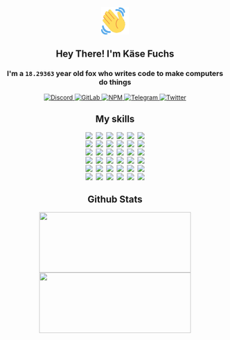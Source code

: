 <div><p align=center><img src=./resources/images/wave.gif width=64px height=64px></p><h2 align=center>Hey There! I'm Käse Fuchs</h2><h3 align=center>I'm a <code>18.29363</code> year old fox who writes code to make computers do things</h3><p align=center><a href=https://discord.com/users/507526681125322772><img alt=Discord src="https://img.shields.io/badge/Discord-5865F2?logo=discord&logoColor=white&style=flat-square#05c6e71d38cceb18bf87b94618d464cf"> </a><a href=https://gitlab.com/kasefuchs><img alt=GitLab src="https://img.shields.io/badge/GitLab-330F63?logo=gitlab&logoColor=white&style=flat-square#05c6e71d38cceb18bf87b94618d464cf"> </a><a href=https://npmjs.com/~kasefuchs><img alt=NPM src="https://img.shields.io/badge/NPM-CB3837?logo=npm&logoColor=white&style=flat-square#05c6e71d38cceb18bf87b94618d464cf"> </a><a href=https://t.me/kasefuchs><img alt=Telegram src="https://img.shields.io/badge/Telegram-2CA5E0?logo=telegram&logoColor=white&style=flat-square#05c6e71d38cceb18bf87b94618d464cf"> </a><a href=https://twitter.com/kasefuchs><img alt=Twitter src="https://img.shields.io/badge/Twitter-1DA1F2?logo=twitter&logoColor=white&style=flat-square#05c6e71d38cceb18bf87b94618d464cf"></a></p><h2 align=center>My skills</h2><p align=center><a href=https://aws.amazon.com/ ><picture><source srcset="https://skillicons.dev/icons?i=aws&theme=dark#05c6e71d38cceb18bf87b94618d464cf" media="(prefers-color-scheme: dark)"><source srcset="https://skillicons.dev/icons?i=aws&theme=light#05c6e71d38cceb18bf87b94618d464cf" media="(prefers-color-scheme: light), (prefers-color-scheme: no-preference)"><img src="https://skillicons.dev/icons?i=aws&theme=light#05c6e71d38cceb18bf87b94618d464cf"></picture></a>&nbsp;&nbsp;<a href=https://en.wikipedia.org/wiki/Bash_(Unix_shell)><picture><source srcset="https://skillicons.dev/icons?i=bash&theme=dark#05c6e71d38cceb18bf87b94618d464cf" media="(prefers-color-scheme: dark)"><source srcset="https://skillicons.dev/icons?i=bash&theme=light#05c6e71d38cceb18bf87b94618d464cf" media="(prefers-color-scheme: light), (prefers-color-scheme: no-preference)"><img src="https://skillicons.dev/icons?i=bash&theme=light#05c6e71d38cceb18bf87b94618d464cf"></picture></a>&nbsp;&nbsp;<a href=https://discord.com/developers/docs><picture><source srcset="https://skillicons.dev/icons?i=bots&theme=dark#05c6e71d38cceb18bf87b94618d464cf" media="(prefers-color-scheme: dark)"><source srcset="https://skillicons.dev/icons?i=bots&theme=light#05c6e71d38cceb18bf87b94618d464cf" media="(prefers-color-scheme: light), (prefers-color-scheme: no-preference)"><img src="https://skillicons.dev/icons?i=bots&theme=light#05c6e71d38cceb18bf87b94618d464cf"></picture></a>&nbsp;&nbsp;<a href=https://www.cloudflare.com/ ><picture><source srcset="https://skillicons.dev/icons?i=cloudflare&theme=dark#05c6e71d38cceb18bf87b94618d464cf" media="(prefers-color-scheme: dark)"><source srcset="https://skillicons.dev/icons?i=cloudflare&theme=light#05c6e71d38cceb18bf87b94618d464cf" media="(prefers-color-scheme: light), (prefers-color-scheme: no-preference)"><img src="https://skillicons.dev/icons?i=cloudflare&theme=light#05c6e71d38cceb18bf87b94618d464cf"></picture></a>&nbsp;&nbsp;<a href=https://en.wikipedia.org/wiki/CSS><picture><source srcset="https://skillicons.dev/icons?i=css&theme=dark#05c6e71d38cceb18bf87b94618d464cf" media="(prefers-color-scheme: dark)"><source srcset="https://skillicons.dev/icons?i=css&theme=light#05c6e71d38cceb18bf87b94618d464cf" media="(prefers-color-scheme: light), (prefers-color-scheme: no-preference)"><img src="https://skillicons.dev/icons?i=css&theme=light#05c6e71d38cceb18bf87b94618d464cf"></picture></a>&nbsp;&nbsp;<a href=https://www.docker.com/ ><picture><source srcset="https://skillicons.dev/icons?i=docker&theme=dark#05c6e71d38cceb18bf87b94618d464cf" media="(prefers-color-scheme: dark)"><source srcset="https://skillicons.dev/icons?i=docker&theme=light#05c6e71d38cceb18bf87b94618d464cf" media="(prefers-color-scheme: light), (prefers-color-scheme: no-preference)"><img src="https://skillicons.dev/icons?i=docker&theme=light#05c6e71d38cceb18bf87b94618d464cf"></picture></a><br><a href=https://www.electronjs.org/ ><picture><source srcset="https://skillicons.dev/icons?i=electron&theme=dark#05c6e71d38cceb18bf87b94618d464cf" media="(prefers-color-scheme: dark)"><source srcset="https://skillicons.dev/icons?i=electron&theme=light#05c6e71d38cceb18bf87b94618d464cf" media="(prefers-color-scheme: light), (prefers-color-scheme: no-preference)"><img src="https://skillicons.dev/icons?i=electron&theme=light#05c6e71d38cceb18bf87b94618d464cf"></picture></a>&nbsp;&nbsp;<a href=https://expressjs.com/ ><picture><source srcset="https://skillicons.dev/icons?i=express&theme=dark#05c6e71d38cceb18bf87b94618d464cf" media="(prefers-color-scheme: dark)"><source srcset="https://skillicons.dev/icons?i=express&theme=light#05c6e71d38cceb18bf87b94618d464cf" media="(prefers-color-scheme: light), (prefers-color-scheme: no-preference)"><img src="https://skillicons.dev/icons?i=express&theme=light#05c6e71d38cceb18bf87b94618d464cf"></picture></a>&nbsp;&nbsp;<a href=https://www.figma.com/ ><picture><source srcset="https://skillicons.dev/icons?i=figma&theme=dark#05c6e71d38cceb18bf87b94618d464cf" media="(prefers-color-scheme: dark)"><source srcset="https://skillicons.dev/icons?i=figma&theme=light#05c6e71d38cceb18bf87b94618d464cf" media="(prefers-color-scheme: light), (prefers-color-scheme: no-preference)"><img src="https://skillicons.dev/icons?i=figma&theme=light#05c6e71d38cceb18bf87b94618d464cf"></picture></a>&nbsp;&nbsp;<a href=https://firebase.google.com/ ><picture><source srcset="https://skillicons.dev/icons?i=firebase&theme=dark#05c6e71d38cceb18bf87b94618d464cf" media="(prefers-color-scheme: dark)"><source srcset="https://skillicons.dev/icons?i=firebase&theme=light#05c6e71d38cceb18bf87b94618d464cf" media="(prefers-color-scheme: light), (prefers-color-scheme: no-preference)"><img src="https://skillicons.dev/icons?i=firebase&theme=light#05c6e71d38cceb18bf87b94618d464cf"></picture></a>&nbsp;&nbsp;<a href=https://flask.palletsprojects.com/ ><picture><source srcset="https://skillicons.dev/icons?i=flask&theme=dark#05c6e71d38cceb18bf87b94618d464cf" media="(prefers-color-scheme: dark)"><source srcset="https://skillicons.dev/icons?i=flask&theme=light#05c6e71d38cceb18bf87b94618d464cf" media="(prefers-color-scheme: light), (prefers-color-scheme: no-preference)"><img src="https://skillicons.dev/icons?i=flask&theme=light#05c6e71d38cceb18bf87b94618d464cf"></picture></a>&nbsp;&nbsp;<a href=https://cloud.google.com/ ><picture><source srcset="https://skillicons.dev/icons?i=gcp&theme=dark#05c6e71d38cceb18bf87b94618d464cf" media="(prefers-color-scheme: dark)"><source srcset="https://skillicons.dev/icons?i=gcp&theme=light#05c6e71d38cceb18bf87b94618d464cf" media="(prefers-color-scheme: light), (prefers-color-scheme: no-preference)"><img src="https://skillicons.dev/icons?i=gcp&theme=light#05c6e71d38cceb18bf87b94618d464cf"></picture></a><br><a href=https://git-scm.com/ ><picture><source srcset="https://skillicons.dev/icons?i=git&theme=dark#05c6e71d38cceb18bf87b94618d464cf" media="(prefers-color-scheme: dark)"><source srcset="https://skillicons.dev/icons?i=git&theme=light#05c6e71d38cceb18bf87b94618d464cf" media="(prefers-color-scheme: light), (prefers-color-scheme: no-preference)"><img src="https://skillicons.dev/icons?i=git&theme=light#05c6e71d38cceb18bf87b94618d464cf"></picture></a>&nbsp;&nbsp;<a href=https://github.com/ ><picture><source srcset="https://skillicons.dev/icons?i=github&theme=dark#05c6e71d38cceb18bf87b94618d464cf" media="(prefers-color-scheme: dark)"><source srcset="https://skillicons.dev/icons?i=github&theme=light#05c6e71d38cceb18bf87b94618d464cf" media="(prefers-color-scheme: light), (prefers-color-scheme: no-preference)"><img src="https://skillicons.dev/icons?i=github&theme=light#05c6e71d38cceb18bf87b94618d464cf"></picture></a>&nbsp;&nbsp;<a href=https://gitlab.com/ ><picture><source srcset="https://skillicons.dev/icons?i=gitlab&theme=dark#05c6e71d38cceb18bf87b94618d464cf" media="(prefers-color-scheme: dark)"><source srcset="https://skillicons.dev/icons?i=gitlab&theme=light#05c6e71d38cceb18bf87b94618d464cf" media="(prefers-color-scheme: light), (prefers-color-scheme: no-preference)"><img src="https://skillicons.dev/icons?i=gitlab&theme=light#05c6e71d38cceb18bf87b94618d464cf"></picture></a>&nbsp;&nbsp;<a href=https://www.heroku.com/ ><picture><source srcset="https://skillicons.dev/icons?i=heroku&theme=dark#05c6e71d38cceb18bf87b94618d464cf" media="(prefers-color-scheme: dark)"><source srcset="https://skillicons.dev/icons?i=heroku&theme=light#05c6e71d38cceb18bf87b94618d464cf" media="(prefers-color-scheme: light), (prefers-color-scheme: no-preference)"><img src="https://skillicons.dev/icons?i=heroku&theme=light#05c6e71d38cceb18bf87b94618d464cf"></picture></a>&nbsp;&nbsp;<a href=https://en.wikipedia.org/wiki/HTML><picture><source srcset="https://skillicons.dev/icons?i=html&theme=dark#05c6e71d38cceb18bf87b94618d464cf" media="(prefers-color-scheme: dark)"><source srcset="https://skillicons.dev/icons?i=html&theme=light#05c6e71d38cceb18bf87b94618d464cf" media="(prefers-color-scheme: light), (prefers-color-scheme: no-preference)"><img src="https://skillicons.dev/icons?i=html&theme=light#05c6e71d38cceb18bf87b94618d464cf"></picture></a>&nbsp;&nbsp;<a href=https://en.wikipedia.org/wiki/JavaScript><picture><source srcset="https://skillicons.dev/icons?i=js&theme=dark#05c6e71d38cceb18bf87b94618d464cf" media="(prefers-color-scheme: dark)"><source srcset="https://skillicons.dev/icons?i=js&theme=light#05c6e71d38cceb18bf87b94618d464cf" media="(prefers-color-scheme: light), (prefers-color-scheme: no-preference)"><img src="https://skillicons.dev/icons?i=js&theme=light#05c6e71d38cceb18bf87b94618d464cf"></picture></a><br><a href=https://en.wikipedia.org/wiki/Linux><picture><source srcset="https://skillicons.dev/icons?i=linux&theme=dark#05c6e71d38cceb18bf87b94618d464cf" media="(prefers-color-scheme: dark)"><source srcset="https://skillicons.dev/icons?i=linux&theme=light#05c6e71d38cceb18bf87b94618d464cf" media="(prefers-color-scheme: light), (prefers-color-scheme: no-preference)"><img src="https://skillicons.dev/icons?i=linux&theme=light#05c6e71d38cceb18bf87b94618d464cf"></picture></a>&nbsp;&nbsp;<a href=https://mui.com/ ><picture><source srcset="https://skillicons.dev/icons?i=materialui&theme=dark#05c6e71d38cceb18bf87b94618d464cf" media="(prefers-color-scheme: dark)"><source srcset="https://skillicons.dev/icons?i=materialui&theme=light#05c6e71d38cceb18bf87b94618d464cf" media="(prefers-color-scheme: light), (prefers-color-scheme: no-preference)"><img src="https://skillicons.dev/icons?i=materialui&theme=light#05c6e71d38cceb18bf87b94618d464cf"></picture></a>&nbsp;&nbsp;<a href=https://en.wikipedia.org/wiki/Markdown><picture><source srcset="https://skillicons.dev/icons?i=md&theme=dark#05c6e71d38cceb18bf87b94618d464cf" media="(prefers-color-scheme: dark)"><source srcset="https://skillicons.dev/icons?i=md&theme=light#05c6e71d38cceb18bf87b94618d464cf" media="(prefers-color-scheme: light), (prefers-color-scheme: no-preference)"><img src="https://skillicons.dev/icons?i=md&theme=light#05c6e71d38cceb18bf87b94618d464cf"></picture></a>&nbsp;&nbsp;<a href=https://www.mongodb.com/ ><picture><source srcset="https://skillicons.dev/icons?i=mongodb&theme=dark#05c6e71d38cceb18bf87b94618d464cf" media="(prefers-color-scheme: dark)"><source srcset="https://skillicons.dev/icons?i=mongodb&theme=light#05c6e71d38cceb18bf87b94618d464cf" media="(prefers-color-scheme: light), (prefers-color-scheme: no-preference)"><img src="https://skillicons.dev/icons?i=mongodb&theme=light#05c6e71d38cceb18bf87b94618d464cf"></picture></a>&nbsp;&nbsp;<a href=https://www.mysql.com/ ><picture><source srcset="https://skillicons.dev/icons?i=mysql&theme=dark#05c6e71d38cceb18bf87b94618d464cf" media="(prefers-color-scheme: dark)"><source srcset="https://skillicons.dev/icons?i=mysql&theme=light#05c6e71d38cceb18bf87b94618d464cf" media="(prefers-color-scheme: light), (prefers-color-scheme: no-preference)"><img src="https://skillicons.dev/icons?i=mysql&theme=light#05c6e71d38cceb18bf87b94618d464cf"></picture></a>&nbsp;&nbsp;<a href=https://nextjs.org/ ><picture><source srcset="https://skillicons.dev/icons?i=nextjs&theme=dark#05c6e71d38cceb18bf87b94618d464cf" media="(prefers-color-scheme: dark)"><source srcset="https://skillicons.dev/icons?i=nextjs&theme=light#05c6e71d38cceb18bf87b94618d464cf" media="(prefers-color-scheme: light), (prefers-color-scheme: no-preference)"><img src="https://skillicons.dev/icons?i=nextjs&theme=light#05c6e71d38cceb18bf87b94618d464cf"></picture></a><br><a href=https://nodejs.org/en/ ><picture><source srcset="https://skillicons.dev/icons?i=nodejs&theme=dark#05c6e71d38cceb18bf87b94618d464cf" media="(prefers-color-scheme: dark)"><source srcset="https://skillicons.dev/icons?i=nodejs&theme=light#05c6e71d38cceb18bf87b94618d464cf" media="(prefers-color-scheme: light), (prefers-color-scheme: no-preference)"><img src="https://skillicons.dev/icons?i=nodejs&theme=light#05c6e71d38cceb18bf87b94618d464cf"></picture></a>&nbsp;&nbsp;<a href=https://www.postgresql.org/ ><picture><source srcset="https://skillicons.dev/icons?i=postgres&theme=dark#05c6e71d38cceb18bf87b94618d464cf" media="(prefers-color-scheme: dark)"><source srcset="https://skillicons.dev/icons?i=postgres&theme=light#05c6e71d38cceb18bf87b94618d464cf" media="(prefers-color-scheme: light), (prefers-color-scheme: no-preference)"><img src="https://skillicons.dev/icons?i=postgres&theme=light#05c6e71d38cceb18bf87b94618d464cf"></picture></a>&nbsp;&nbsp;<a href=https://learn.microsoft.com/en-us/powershell/ ><picture><source srcset="https://skillicons.dev/icons?i=powershell&theme=dark#05c6e71d38cceb18bf87b94618d464cf" media="(prefers-color-scheme: dark)"><source srcset="https://skillicons.dev/icons?i=powershell&theme=light#05c6e71d38cceb18bf87b94618d464cf" media="(prefers-color-scheme: light), (prefers-color-scheme: no-preference)"><img src="https://skillicons.dev/icons?i=powershell&theme=light#05c6e71d38cceb18bf87b94618d464cf"></picture></a>&nbsp;&nbsp;<a href=https://www.python.org/ ><picture><source srcset="https://skillicons.dev/icons?i=py&theme=dark#05c6e71d38cceb18bf87b94618d464cf" media="(prefers-color-scheme: dark)"><source srcset="https://skillicons.dev/icons?i=py&theme=light#05c6e71d38cceb18bf87b94618d464cf" media="(prefers-color-scheme: light), (prefers-color-scheme: no-preference)"><img src="https://skillicons.dev/icons?i=py&theme=light#05c6e71d38cceb18bf87b94618d464cf"></picture></a>&nbsp;&nbsp;<a href=https://www.raspberrypi.org/ ><picture><source srcset="https://skillicons.dev/icons?i=raspberrypi&theme=dark#05c6e71d38cceb18bf87b94618d464cf" media="(prefers-color-scheme: dark)"><source srcset="https://skillicons.dev/icons?i=raspberrypi&theme=light#05c6e71d38cceb18bf87b94618d464cf" media="(prefers-color-scheme: light), (prefers-color-scheme: no-preference)"><img src="https://skillicons.dev/icons?i=raspberrypi&theme=light#05c6e71d38cceb18bf87b94618d464cf"></picture></a>&nbsp;&nbsp;<a href=https://reactjs.org/ ><picture><source srcset="https://skillicons.dev/icons?i=react&theme=dark#05c6e71d38cceb18bf87b94618d464cf" media="(prefers-color-scheme: dark)"><source srcset="https://skillicons.dev/icons?i=react&theme=light#05c6e71d38cceb18bf87b94618d464cf" media="(prefers-color-scheme: light), (prefers-color-scheme: no-preference)"><img src="https://skillicons.dev/icons?i=react&theme=light#05c6e71d38cceb18bf87b94618d464cf"></picture></a><br><a href=https://redux.js.org/ ><picture><source srcset="https://skillicons.dev/icons?i=redux&theme=dark#05c6e71d38cceb18bf87b94618d464cf" media="(prefers-color-scheme: dark)"><source srcset="https://skillicons.dev/icons?i=redux&theme=light#05c6e71d38cceb18bf87b94618d464cf" media="(prefers-color-scheme: light), (prefers-color-scheme: no-preference)"><img src="https://skillicons.dev/icons?i=redux&theme=light#05c6e71d38cceb18bf87b94618d464cf"></picture></a>&nbsp;&nbsp;<a href=https://en.wikipedia.org/wiki/Regular_expression><picture><source srcset="https://skillicons.dev/icons?i=regex&theme=dark#05c6e71d38cceb18bf87b94618d464cf" media="(prefers-color-scheme: dark)"><source srcset="https://skillicons.dev/icons?i=regex&theme=light#05c6e71d38cceb18bf87b94618d464cf" media="(prefers-color-scheme: light), (prefers-color-scheme: no-preference)"><img src="https://skillicons.dev/icons?i=regex&theme=light#05c6e71d38cceb18bf87b94618d464cf"></picture></a>&nbsp;&nbsp;<a href=https://en.wikipedia.org/wiki/Sass_(stylesheet_language)><picture><source srcset="https://skillicons.dev/icons?i=sass&theme=dark#05c6e71d38cceb18bf87b94618d464cf" media="(prefers-color-scheme: dark)"><source srcset="https://skillicons.dev/icons?i=sass&theme=light#05c6e71d38cceb18bf87b94618d464cf" media="(prefers-color-scheme: light), (prefers-color-scheme: no-preference)"><img src="https://skillicons.dev/icons?i=sass&theme=light#05c6e71d38cceb18bf87b94618d464cf"></picture></a>&nbsp;&nbsp;<a href=https://www.typescriptlang.org/ ><picture><source srcset="https://skillicons.dev/icons?i=ts&theme=dark#05c6e71d38cceb18bf87b94618d464cf" media="(prefers-color-scheme: dark)"><source srcset="https://skillicons.dev/icons?i=ts&theme=light#05c6e71d38cceb18bf87b94618d464cf" media="(prefers-color-scheme: light), (prefers-color-scheme: no-preference)"><img src="https://skillicons.dev/icons?i=ts&theme=light#05c6e71d38cceb18bf87b94618d464cf"></picture></a>&nbsp;&nbsp;<a href=https://unity.com/ ><picture><source srcset="https://skillicons.dev/icons?i=unity&theme=dark#05c6e71d38cceb18bf87b94618d464cf" media="(prefers-color-scheme: dark)"><source srcset="https://skillicons.dev/icons?i=unity&theme=light#05c6e71d38cceb18bf87b94618d464cf" media="(prefers-color-scheme: light), (prefers-color-scheme: no-preference)"><img src="https://skillicons.dev/icons?i=unity&theme=light#05c6e71d38cceb18bf87b94618d464cf"></picture></a>&nbsp;&nbsp;<a href=https://workers.cloudflare.com/ ><picture><source srcset="https://skillicons.dev/icons?i=workers&theme=dark#05c6e71d38cceb18bf87b94618d464cf" media="(prefers-color-scheme: dark)"><source srcset="https://skillicons.dev/icons?i=workers&theme=light#05c6e71d38cceb18bf87b94618d464cf" media="(prefers-color-scheme: light), (prefers-color-scheme: no-preference)"><img src="https://skillicons.dev/icons?i=workers&theme=light#05c6e71d38cceb18bf87b94618d464cf"></picture></a><br></p><h2 align=center>Github Stats</h2><p align=center><picture><source srcset="https://github-readme-stats-kasefuchs.vercel.app/api/?count_private=true&hide_border=true&hide_rank=true&line_height=20&hide_title=true&username=Kasefuchs&theme=dark#05c6e71d38cceb18bf87b94618d464cf" media="(prefers-color-scheme: dark)"><source srcset="https://github-readme-stats-kasefuchs.vercel.app/api/?count_private=true&hide_border=true&hide_rank=true&line_height=20&hide_title=true&username=Kasefuchs&theme=light#05c6e71d38cceb18bf87b94618d464cf" media="(prefers-color-scheme: light), (prefers-color-scheme: no-preference)"><img align=middle width=350 height=140 src="https://github-readme-stats-kasefuchs.vercel.app/api/?count_private=true&hide_border=true&hide_rank=true&line_height=20&hide_title=true&username=Kasefuchs&theme=light#05c6e71d38cceb18bf87b94618d464cf"></picture><picture><source srcset="https://github-readme-stats-kasefuchs.vercel.app/api/top-langs/?count_private=true&hide_border=true&layout=compact&username=Kasefuchs&theme=dark#05c6e71d38cceb18bf87b94618d464cf" media="(prefers-color-scheme: dark)"><source srcset="https://github-readme-stats-kasefuchs.vercel.app/api/top-langs/?count_private=true&hide_border=true&layout=compact&username=Kasefuchs&theme=light#05c6e71d38cceb18bf87b94618d464cf" media="(prefers-color-scheme: light), (prefers-color-scheme: no-preference)"><img align=middle width=350 height=140 src="https://github-readme-stats-kasefuchs.vercel.app/api/top-langs/?count_private=true&hide_border=true&layout=compact&username=Kasefuchs&theme=light#05c6e71d38cceb18bf87b94618d464cf"></picture></p><img src="https://hit.yhype.me/github/profile?user_id=64592097#05c6e71d38cceb18bf87b94618d464cf" alt=""></div>